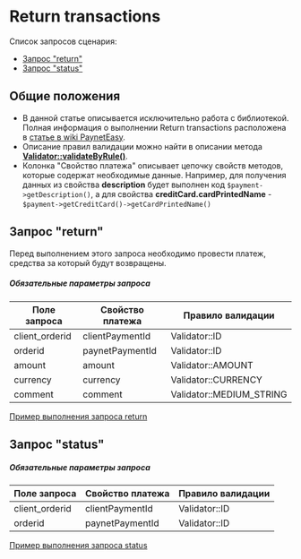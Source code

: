 # Return transactions

Список запросов сценария:
* [Запрос "return"](#return)
* [Запрос "status"](#status)

## Общие положения

* В данной статье описывается исключительно работа с библиотекой. Полная информация о выполнении Return transactions расположена в [статье в wiki PaynetEasy](http://wiki.payneteasy.com/index.php/PnE:Return_Transactions).
* Описание правил валидации можно найти в описании метода **[Validator::validateByRule()](../library-internals/02-validator.md#validateByRule)**.
* Колонка "Свойство платежа" описывает цепочку свойств методов, которые содержат необходимые данные. Например, для получения данных из свойства **description** будет выполнен код `$payment->getDescription()`, а для свойства **creditCard.cardPrintedName** - `$payment->getCreditCard()->getCardPrintedName()`

## <a name="return"></a> Запрос "return"

Перед выполнением этого запроса необходимо провести платеж, средства за который будут возвращены.

##### Обязательные параметры запроса

Поле запроса    |Свойство платежа   |Правило валидации
----------------|-------------------|-----------------
client_orderid  |clientPaymentId    |Validator::ID
orderid         |paynetPaymentId    |Validator::ID
amount          |amount             |Validator::AMOUNT
currency        |currency           |Validator::CURRENCY
comment         |comment            |Validator::MEDIUM_STRING

[Пример выполнения запроса return](../../example/return.php)

## <a name="status"></a> Запрос "status"

##### Обязательные параметры запроса

Поле запроса    |Свойство платежа   |Правило валидации
----------------|-------------------|-----------------
client_orderid  |clientPaymentId    |Validator::ID
orderid         |paynetPaymentId    |Validator::ID

[Пример выполнения запроса status](../../example/status.php)

